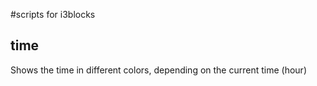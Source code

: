 #scripts for i3blocks

## time
Shows the time in different colors, depending on the current time (hour)


